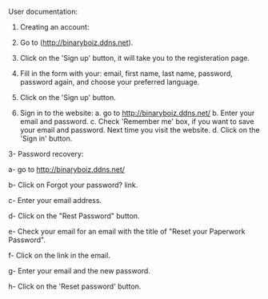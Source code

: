 User documentation:

1. Creating an account:
  1. Go to (http://binaryboiz.ddns.net).
  2. Click on the 'Sign up' button, it will take you to the registeration page.
  3. Fill in the form with your: email, first name, last name, password, password again, and choose your preferred language.
  4. Click on the 'Sign up' button. 
  
2. Sign in to the website:
  a. go to http://binaryboiz.ddns.net/
  b. Enter your email and password.
  c. Check 'Remember me' box, if you want to save your email and password. Next time you visit the website.
  d. Click on the 'Sign in' button.
  
  
3- Password recovery:

  a- go to http://binaryboiz.ddns.net/
  
  b- Click on Forgot your password? link.
  
  c- Enter your email address.
  
  d- Click on the "Rest Password" button.
  
  e- Check your email for an email with the title of "Reset your Paperwork Password".
  
  f- Click on the link in the email.
  
  g- Enter your email and the new password.
  
  h- Click on the 'Reset password' button.
  
  
